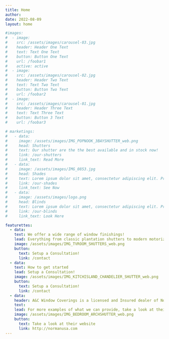 ```yaml
---
title: Home
author:
date: 2022-08-09
layout: home

#images:
#  - image:
#    src: /assets/images/carousel-03.jpg
#    header: Header One Text
#    text: Text One Text
#    button: Button One Text
#    url: /foobar1
#    active: active
#  - image:
#    src: /assets/images/carousel-02.jpg
#    header: Header Two Text
#    text: Text Two Text
#    button: Button Two Text
#    url: /foobar2
#  - image:
#    src: /assets/images/carousel-01.jpg
#    header: Header Three Text
#    text: Text Three Text
#    button: Button 3 Text
#    url: /foobar3

# marketings:
#   - data:
#     image: /assets/images/IMG_POPNOOK_3BAYSHUTTER_web.png
#     head: Shutters
#     text: Our shutter are the the best available and in stock now!
#     link: /our-shutters
#     link_text: Read More
#   - data:
#     image: /assets/images/IMG_0853.jpg
#     head: Shades
#     text: Lorem ipsum dolor sit amet, consectetur adipiscing elit. Praesent eget sodales nibh. Fusce tincidunt leo sed pretium.
#     link: /our-shades
#     link_text: See Now
#   - data:
#     image: /assets/images/logo.png
#     head: Blinds
#     text: Lorem ipsum dolor sit amet, consectetur adipiscing elit. Praesent eget sodales nibh. Fusce tincidunt leo sed pretium.
#     link: /our-blinds
#     link_text: Look Here

featurettes:
  - data:
    text: We offer a wide range of window finishings!
    lead: Everything from classic plantation shutters to modern motorized roller shades that can adjust with a press of a button!
    image: /assets/images/IMG_TVROOM_SHUTTERS_web.png
    button:
      text: Setup a Consultation!
      link: /contact
  - data:
    text: How to get started
    lead: Setup a Consultation!
    image: /assets/images/IMG_KITCHISLAND_CHANDELIER_SHUTTER_web.png
    button:
      text: Setup a Consultation!
      link: /contact
  - data:
    header: A&C Window Coverings is a licensed and Insured dealer of Norman Window Fashions
    text:
    lead: For more examples of what we can provide, take a look at their website
    image: /assets/images/IMG_BEDROOM_ARCHSHUTTER_web.png
    button:
      text: Take a look at their website
      link: http://normanusa.com
---
```

<!-- I am the home/index page content but commented out -->
